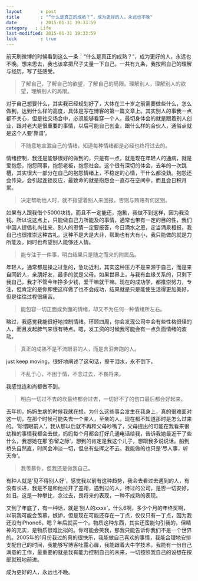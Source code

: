 ```yaml
---
layout       : post
title        : "“什么是真正的成熟？”，成为更好的人，永远也不晚"
date         : 2015-01-31 19:33:59
category   : Life
last-modified: 2015-01-31 19:33:59
lock         : true
---
```


前天刷微博的时候看到这么一条：“什么是真正的成熟？”，成为更好的人，永远也不晚。想来思去，我也该拿把尺子丈量一下自己。一共有九条，我按照自己的理解与经历，写了些感受。

>了解自己，了解自己的欲望，了解自己的局限。理解别人，理解别人的欲望，理解别人的局限。

对于自己想要什么，其实我已经规划好了，大体在三十岁之前需要做些什么，怎么做到，达到什么样的高度，具体是写在博客的第一篇文章上。其实别人的事我一点都不关心，但是社交场合中，必须能够看穿一个人，最切身体会的就是跟着别人创业，跟对老大是很重要的事情，以后可能自己创业，跟什么样的合伙人，通俗点就是这个人要‘靠谱’。

>不随意地宣泄自己的情绪，知道每种情绪都是必经也终将过去的。

情绪控制，我还是能够很好的做到的，只是有一点，就是现在年轻人的通病，就是爱抱怨，抱怨同事，抱怨老板，抱怨社会。这个很有深切的体会，去年的一次跳槽，其实很大一部分在自己的抱怨情绪上，不稳定的心情，干什么都没劲。抱怨还会传染，会引起连锁反应，最致命的就是抱怨会一直存在空间中，而且会日积月累。

>决定帮助他人时，就不指望着别人来回报，否则与贿赂有何区别。

如果有人跟我借个5000块钱，而且不一定能还，抱歉，我做不到这样，因为我没钱。所以说这点上，只能做自己力所能及的事情，通常也带有一定的目的性，我们中国人提倡礼尚往来，别人的恩情一定要报答，今日滴水之恩，定当涌泉相报，我自己也很推崇这种古礼。这种不是大是大非，帮助也有大有小，我只能做的就是力所能及，同时也希望别人能够还人情。

>能专注于一件事，明白结果只是随之而来的附属品。

年轻人，通常都是操之过急的，急功近利，其实这种压力不是来源于自己，而是来自同龄人，亲朋好友，最多的就是父母。如果世界上，与我有血缘关系的，只剩下我自己，我才不管今年挣多少钱，爱干嘛就干嘛。现在的成功学，都推崇努力，专注，但肯定的是你即使这样做了也不会成功，结果就是只是能使生活得更加美好，但是往往过程很痛苦。

>能包容一切正面或负面的情绪，却又不为任何一种情绪所左右。

略过，我感觉我能很好地控制情绪。环顾四周，你会发现公司中会有些性格很怪的人，而且发起脾气来很有特点。嗯，发工资的时候我可能会有一点负面情绪的波动。

>真正的成熟不是不流眼泪的人，而是含泪奔跑的人。

just keep moving，很好地阐述了这句话，擦干泪水，永不倒下。

>不乱于心，不困于情，不念过去，不畏将来。

我感觉连和尚都做不到。

>明白一切过不去的坎最终都会过去，一切好不了的伤口最后都会好起来。

去年初，妈妈生病的时候我就在想，为什么这些事会发生在我身上，真的很难面对这一切，在那个时候可能失去一个亲人，至亲的人，现在都不知道那时是怎么过来的。‘珍惜眼前人’，我从那以后就不再和父母吵嘴了，父母提出的可能在我看来很幼稚的事情我都会去做，妈妈每个月都会打好几通电话给我，告诉我她最近干了些什么，我想她在那‘弥留之际’，想到的肯定是我这个儿子，想跟我多说说话。船到桥头自然直，时间会冲淡一切，但总有些挥之不去。我能做的也只是‘尽人事，听天命’。

>我羡慕你，但我还是做我自己。

有种人就是‘见不得别人好’，感觉我以前有这种趋势，我会去看过去遇到的人，有没有长进，我是不是和他拉开了差距，遇到过的人，待过的公司，是否一切安好，如旧。这是一种攀比，念过去，畏将来的表现，一种不成熟的表现。

又到了年底了，有一种话，就是‘别人的xxxx’，什么6啊，多少个月的年终奖啊，以前我可能会羡慕，嫉妒，但是现在可能还存在一丁点，仅仅只有一丁点，因为我还没有iPhone6，嗯？年后就买一个。物质这种东西，其实还蛮能勾引我的，但精神的充实，是物质很难比拟的。你可能会笑我，那我只能告诉你我们不是一个世界的。2005年的1月份我过的真的很快乐，我能做自己喜欢的事情，我能合理地安排支配自己的时间，我能够写博客吐露心扉，我能跟着大牛学技术，我能有一份自己满意的工作，最重要的就是我有能力控制自己的未来，一切按照我自己的设想在按部就班地前进。

成为更好的人，永远也不晚。

